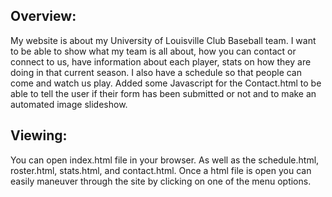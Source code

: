 Overview:
-------------
My website is about my University of Louisville Club Baseball team. I want to be able to show what my team is all about, how you can contact or connect to us, have information about each player, stats on how they are doing in that current season. I also have a schedule so that people can come and watch us play. Added some Javascript for the Contact.html to be able to tell the user if their form has been submitted or not and to make an automated image slideshow.

Viewing:
----------
You can open index.html file in your browser. As well as the schedule.html, roster.html, stats.html, and contact.html.  Once a html file is open you can easily maneuver through the site by clicking on one of the menu options.

